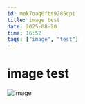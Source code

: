 ```yaml
---
id: mek7oaq0fts9285cpi
title: image test
date: 2025-08-20
time: 16:52
tags: ["image", "test"]
---
```


# image test

![image](https://content.beyondmebtw.com/movietv/tv/tv7.webp)